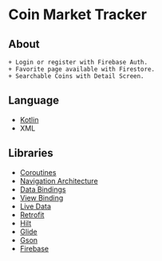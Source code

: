 # Coin Market Tracker

## About
```
+ Login or register with Firebase Auth.
+ Favorite page available with Firestore.
+ Searchable Coins with Detail Screen.
```

## Language
* [Kotlin](https://kotlinlang.org)
* XML

## Libraries

* [Coroutines](https://developer.android.com/kotlin/coroutines)
* [Navigation Architecture](https://developer.android.com/guide/navigation/navigation-getting-started)
* [Data Bindings](https://developer.android.com/topic/libraries/data-binding)
* [View Binding](https://developer.android.com/topic/libraries/data-binding)
* [Live Data](https://developer.android.com/topic/libraries/architecture/livedata)
* [Retrofit](https://square.github.io/retrofit/)
* [Hilt](https://developer.android.com/training/dependency-injection/hilt-android)
* [Glide](https://github.com/bumptech/glide)
* [Gson](https://github.com/google/gson)
* [Firebase](https://firebase.google.com)
